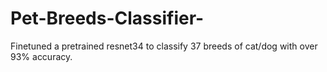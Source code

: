 # Pet-Breeds-Classifier-
Finetuned a pretrained resnet34 to classify 37 breeds of cat/dog with over 93% accuracy.
